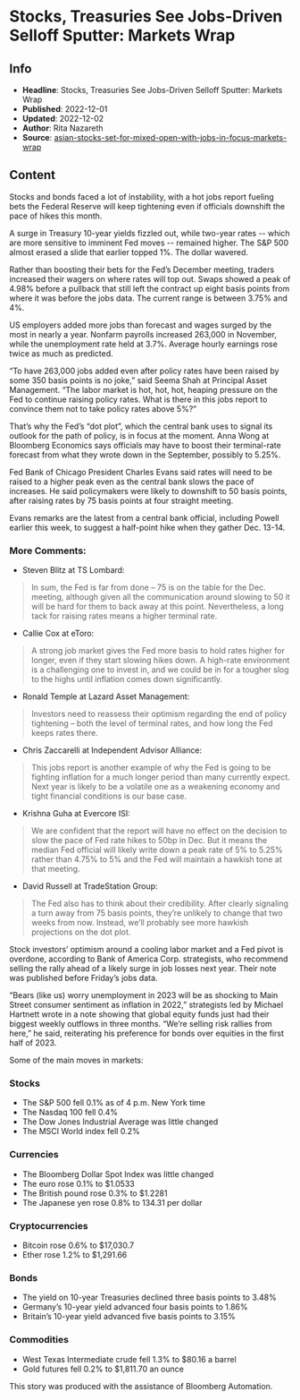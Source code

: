 # Stocks, Treasuries See Jobs-Driven Selloff Sputter: Markets Wrap

## Info

*   **Headline**: Stocks, Treasuries See Jobs-Driven Selloff Sputter: Markets Wrap
*   **Published**: 2022-12-01
*   **Updated**: 2022-12-02
*   **Author**: Rita Nazareth
*   **Source**: [asian-stocks-set-for-mixed-open-with-jobs-in-focus-markets-wrap](https://www.bloomberg.com/news/articles/2022-12-01/asian-stocks-set-for-mixed-open-with-jobs-in-focus-markets-wrap)
## Content




Stocks and bonds faced a lot of instability, with a hot jobs report fueling bets the Federal Reserve will keep tightening even if officials downshift the pace of hikes this month.

A surge in Treasury 10-year yields fizzled out, while two-year rates -- which are more sensitive to imminent Fed moves -- remained higher. The S&P 500 almost erased a slide that earlier topped 1%. The dollar wavered.

Rather than boosting their bets for the Fed’s December meeting, traders increased their wagers on where rates will top out. Swaps showed a peak of 4.98% before a pullback that still left the contract up eight basis points from where it was before the jobs data. The current range is between 3.75% and 4%.

US employers added more jobs than forecast and wages surged by the most in nearly a year. Nonfarm payrolls increased 263,000 in November, while the unemployment rate held at 3.7%. Average hourly earnings rose twice as much as predicted.

“To have 263,000 jobs added even after policy rates have been raised by some 350 basis points is no joke,” said Seema Shah at Principal Asset Management. “The labor market is hot, hot, hot, heaping pressure on the Fed to continue raising policy rates. What is there in this jobs report to convince them not to take policy rates above 5%?”

That’s why the Fed’s “dot plot”, which the central bank uses to signal its outlook for the path of policy, is in focus at the moment. Anna Wong at Bloomberg Economics says officials may have to boost their terminal-rate forecast from what they wrote down in the September, possibly to 5.25%.

Fed Bank of Chicago President Charles Evans said rates will need to be raised to a higher peak even as the central bank slows the pace of increases. He said policymakers were likely to downshift to 50 basis points, after raising rates by 75 basis points at four straight meeting.

Evans remarks are the latest from a central bank official, including Powell earlier this week, to suggest a half-point hike when they gather Dec. 13-14.

### More Comments:

*   Steven Blitz at TS Lombard:

> In sum, the Fed is far from done – 75 is on the table for the Dec. meeting, although given all the communication around slowing to 50 it will be hard for them to back away at this point. Nevertheless, a long tack for raising rates means a higher terminal rate.

*   Callie Cox at eToro:

> A strong job market gives the Fed more basis to hold rates higher for longer, even if they start slowing hikes down. A high-rate environment is a challenging one to invest in, and we could be in for a tougher slog to the highs until inflation comes down significantly.

*   Ronald Temple at Lazard Asset Management:

> Investors need to reassess their optimism regarding the end of policy tightening – both the level of terminal rates, and how long the Fed keeps rates there.

*   Chris Zaccarelli at Independent Advisor Alliance:

> This jobs report is another example of why the Fed is going to be fighting inflation for a much longer period than many currently expect. Next year is likely to be a volatile one as a weakening economy and tight financial conditions is our base case.

*   Krishna Guha at Evercore ISI:

> We are confident that the report will have no effect on the decision to slow the pace of Fed rate hikes to 50bp in Dec. But it means the median Fed official will likely write down a peak rate of 5% to 5.25% rather than 4.75% to 5% and the Fed will maintain a hawkish tone at that meeting.

*   David Russell at TradeStation Group:

> The Fed also has to think about their credibility. After clearly signaling a turn away from 75 basis points, they’re unlikely to change that two weeks from now. Instead, we’ll probably see more hawkish projections on the dot plot.

Stock investors’ optimism around a cooling labor market and a Fed pivot is overdone, according to Bank of America Corp. strategists, who recommend selling the rally ahead of a likely surge in job losses next year. Their note was published before Friday’s jobs data.

“Bears (like us) worry unemployment in 2023 will be as shocking to Main Street consumer sentiment as inflation in 2022,” strategists led by Michael Hartnett wrote in a note showing that global equity funds just had their biggest weekly outflows in three months. “We’re selling risk rallies from here,” he said, reiterating his preference for bonds over equities in the first half of 2023.

Some of the main moves in markets:

### Stocks

*   The S&P 500 fell 0.1% as of 4 p.m. New York time
*   The Nasdaq 100 fell 0.4%
*   The Dow Jones Industrial Average was little changed
*   The MSCI World index fell 0.2%

### Currencies

*   The Bloomberg Dollar Spot Index was little changed
*   The euro rose 0.1% to $1.0533
*   The British pound rose 0.3% to $1.2281
*   The Japanese yen rose 0.8% to 134.31 per dollar

### Cryptocurrencies

*   Bitcoin rose 0.6% to $17,030.7
*   Ether rose 1.2% to $1,291.66

### Bonds

*   The yield on 10-year Treasuries declined three basis points to 3.48%
*   Germany’s 10-year yield advanced four basis points to 1.86%
*   Britain’s 10-year yield advanced five basis points to 3.15%

### Commodities

*   West Texas Intermediate crude fell 1.3% to $80.16 a barrel
*   Gold futures fell 0.2% to $1,811.70 an ounce

This story was produced with the assistance of Bloomberg Automation.